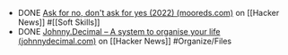 - DONE [Ask for no, don't ask for yes (2022) (mooreds.com)](https://news.ycombinator.com/item?id=43144611) on [[Hacker News]] #[[Soft Skills]]
- DONE [Johnny.Decimal – A system to organise your life (johnnydecimal.com)](https://news.ycombinator.com/item?id=43128093) on [[Hacker News]] #Organize/Files